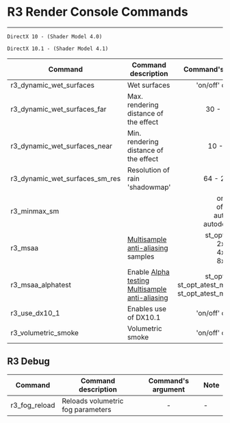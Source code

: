 # R3 Render Console Commands

___

```admonish
DirectX 10 - (Shader Model 4.0)

DirectX 10.1 - (Shader Model 4.1)
```

| Command | Command description | Command's argument | Note |
|---|---|:---:|---|
| r3_dynamic_wet_surfaces | Wet surfaces | 'on/off' or '1/0' | - |
| r3_dynamic_wet_surfaces_far | Max. rendering distance of the effect | 30 - 100 | - |
| r3_dynamic_wet_surfaces_near | Min. rendering distance of the effect | 10 - 70 | - |
| r3_dynamic_wet_surfaces_sm_res | Resolution of rain 'shadowmap' | 64 - 2048 | - |
| r3_minmax_sm |  | on<br> off<br> auto<br> autodetect | - |
| r3_msaa | [Multisample anti-aliasing](https://en.wikipedia.org/wiki/Multisample_anti-aliasing#) samples | st_opt_off<br> 2x<br> 4x<br> 8x | - |
| r3_msaa_alphatest | Enable [Alpha testing Multisample anti-aliasing](https://en.wikipedia.org/wiki/Multisample_anti-aliasing#Alpha_testing)  | st_opt_off<br> st_opt_atest_msaa_dx10_0<br> st_opt_atest_msaa_dx10_1 | - |
| r3_use_dx10_1 | Enables use of DX10.1 | 'on/off' or '1/0' | - |
| r3_volumetric_smoke | Volumetric smoke | 'on/off' or '1/0' | - |

## R3 Debug

| Command | Command description | Command's argument | Note |
|---|---|:---:|---|
| r3_fog_reload | Reloads volumetric fog parameters | - | - |
